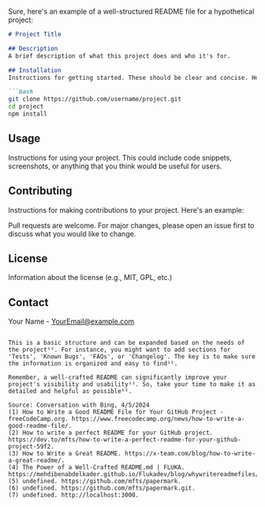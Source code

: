 Sure, here's an example of a well-structured README file for a hypothetical project:

```markdown
# Project Title

## Description
A brief description of what this project does and who it's for.

## Installation
Instructions for getting started. These should be clear and concise. Here's an example:

```bash
git clone https://github.com/username/project.git
cd project
npm install
```

## Usage
Instructions for using your project. This could include code snippets, screenshots, or anything that you think would be useful for users.

## Contributing
Instructions for making contributions to your project. Here's an example:

Pull requests are welcome. For major changes, please open an issue first to discuss what you would like to change.

## License
Information about the license (e.g., MIT, GPL, etc.)

## Contact
Your Name - YourEmail@example.com
```

This is a basic structure and can be expanded based on the needs of the project¹². For instance, you might want to add sections for 'Tests', 'Known Bugs', 'FAQs', or 'Changelog'. The key is to make sure the information is organized and easy to find¹².

Remember, a well-crafted README can significantly improve your project's visibility and usability¹². So, take your time to make it as detailed and helpful as possible¹².

Source: Conversation with Bing, 4/5/2024
(1) How to Write a Good README File for Your GitHub Project - freeCodeCamp.org. https://www.freecodecamp.org/news/how-to-write-a-good-readme-file/.
(2) How to write a perfect README for your GitHub project. https://dev.to/mfts/how-to-write-a-perfect-readme-for-your-github-project-59f2.
(3) How to Write a Great README. https://x-team.com/blog/how-to-write-a-great-readme/.
(4) The Power of a Well-Crafted README.md | FLUKA. https://mehdibenabdelkader.github.io/Flukadev/blog/whywritereadmefiles/.
(5) undefined. https://github.com/mfts/papermark.
(6) undefined. https://github.com/mfts/papermark.git.
(7) undefined. http://localhost:3000.
